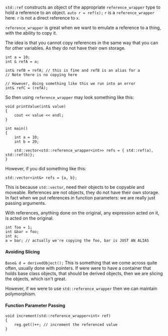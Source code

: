 `std::ref` constructs an object of the appropriate `reference_wrapper` type to hold a reference to an object. 
`auto r = ref(x);`
`r` is a `reference_wrapper` here. `r` is not a direct reference to `x`. 

`reference_wrapper` is great when we want to emulate a reference to a thing, with the ability to copy it. 

The idea is that you cannot copy references in the same way that you can for other variables. 
As they do not have their own storage. 

```
int a = 10;
int & refA = a;

int& refB = refA; // this is fine and refB is an alias for a
// Note there is no copying here

// However, doing something like this we run into an error
int& refC = (refA);
```

So then using `reference_wrapper` may look something like this: 
```
void printValue(int& value)
{ 
	cout << value << endl;
}

int main() 
{ 
	int a = 10;
	int b = 20;

	std::vector<std::reference_wrapper<int>> refs = { std::ref(a), std::ref(b)};
}
```

However, if you did something like this: 
```
std::vector<int&> refs = {a, b};
```

This is because `std::vector`, need their objects to be copyable and moveable. 
References are not objects, they do not have their own storage. In fact when we put references in function parameters: we are really just passing arguments. 

With references, anything done on the original, any expression acted on it, is acted on the original. 
```
int foo = 1; 
int &bar = foo;
int a;
a = bar; // actually we're copying the foo, bar is JUST AN ALIAS
```
#### Avoiding Slicing
`Base& d = derivedObject();`
This is something that we come across quite often, usually done with pointers. 
If were were to have a container that holds base class objects, that should be derived objects, then we are slicing the objects, which isn't great. 

However, if we were to use `std::reference_wrapper` then we can maintain polymorphism. 


#### Function Parameter Passing
```
void increment(std::reference_wrapper<int> ref)
{ 
	reg.get()++; // increment the referenced value
}
```

